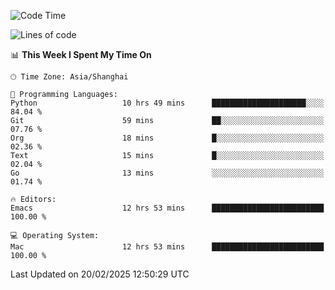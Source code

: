<!--START_SECTION:waka-->
![Code Time](http://img.shields.io/badge/Code%20Time-2%2C543%20hrs%202%20mins-blue)

![Lines of code](https://img.shields.io/badge/From%20Hello%20World%20I%27ve%20Written-335.2%20thousand%20lines%20of%20code-blue)

📊 **This Week I Spent My Time On** 

```text
🕑︎ Time Zone: Asia/Shanghai

💬 Programming Languages: 
Python                   10 hrs 49 mins      █████████████████████░░░░   84.04 % 
Git                      59 mins             ██░░░░░░░░░░░░░░░░░░░░░░░   07.76 % 
Org                      18 mins             █░░░░░░░░░░░░░░░░░░░░░░░░   02.36 % 
Text                     15 mins             █░░░░░░░░░░░░░░░░░░░░░░░░   02.04 % 
Go                       13 mins             ░░░░░░░░░░░░░░░░░░░░░░░░░   01.74 % 

🔥 Editors: 
Emacs                    12 hrs 53 mins      █████████████████████████   100.00 % 

💻 Operating System: 
Mac                      12 hrs 53 mins      █████████████████████████   100.00 % 
```


 Last Updated on 20/02/2025 12:50:29 UTC
<!--END_SECTION:waka-->

